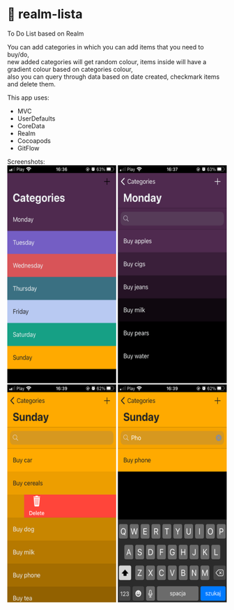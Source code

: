 # 📜 realm-lista<br/>
To Do List based on Realm<br/>

You can add categories in which you can add items that you need to buy/do,<br/>
new added categories will get random colour, items inside will have a gradient colour based on categories colour,<br/>
also you can query through data based on date created, checkmark items and delete them.

This app uses:<br/>
- MVC<br/>
- UserDefaults<br/>
- CoreData<br/>
- Realm<br/>
- Cocoapods<br/>
- GitFlow<br/>

Screenshots:<br/>
<img src="Screenshots/realm-1.PNG" width="250" height="500"/> <img src="Screenshots/realm-2.PNG" width="250" height="500"/><br/> <img src="Screenshots/realm-3.PNG" width="250" height="500"/> <img src="Screenshots/realm-4.PNG" width="250" height="500"/>

